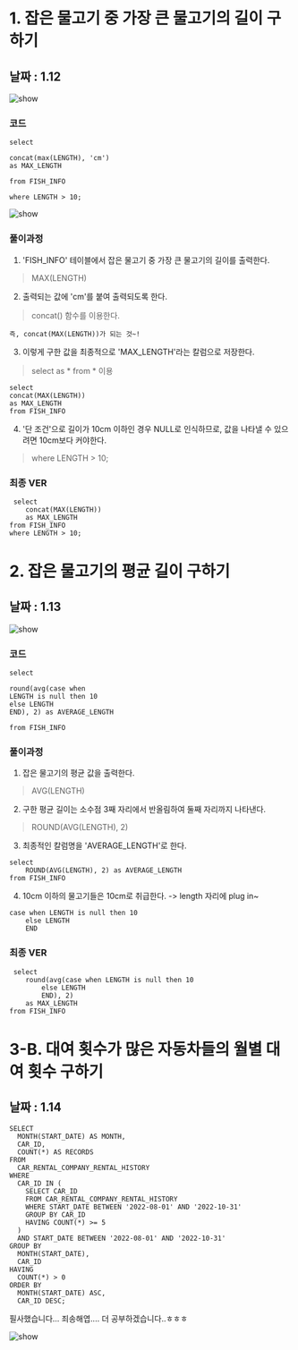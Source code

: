 # 1. 잡은 물고기 중 가장 큰 물고기의 길이 구하기
## 날짜 : 1.12
![show](../images/w1_1.png)

### 코드

```
select

concat(max(LENGTH), 'cm')
as MAX_LENGTH

from FISH_INFO

where LENGTH > 10;
```
![show](../images/w1_2.png)

### 풀이과정

1. 'FISH_INFO' 테이블에서 잡은 물고기 중 가장 큰 물고기의 길이를 출력한다.

> MAX(LENGTH)

2. 출력되는 값에 'cm'를 붙여 출력되도록 한다.

> concat() 함수를 이용한다.

    즉, concat(MAX(LENGTH))가 되는 것~!

3. 이렇게 구한 값을 최종적으로 'MAX_LENGTH'라는 칼럼으로 저장한다.

> select as * from * 이용

    select 
    concat(MAX(LENGTH)) 
    as MAX_LENGTH
    from FISH_INFO

4. '단 조건'으로 길이가 10cm 이하인 경우 NULL로 인식하므로, 값을 나타낼 수 있으려면 10cm보다 커야한다.

> where LENGTH > 10;

### 최종 VER
```
 select 
    concat(MAX(LENGTH)) 
    as MAX_LENGTH
from FISH_INFO
where LENGTH > 10;
```

# 2. 잡은 물고기의 평균 길이 구하기

## 날짜 : 1.13
![show](../images/w1_3.png)

### 코드

```
select

round(avg(case when 
LENGTH is null then 10 
else LENGTH
END), 2) as AVERAGE_LENGTH

from FISH_INFO
```
### 풀이과정

1. 잡은 물고기의 평균 값을 출력한다.

> AVG(LENGTH)

2. 구한 평균 길이는 소수점 3째 자리에서 반올림하여 둘째 자리까지 나타낸다.

> ROUND(AVG(LENGTH), 2)

3. 최종적인 칼럼명을 'AVERAGE_LENGTH'로 한다.

> 
    select 
        ROUND(AVG(LENGTH), 2) as AVERAGE_LENGTH
    from FISH_INFO

4. 10cm 이하의 물고기들은 10cm로 취급한다. -> length 자리에 plug in~

> 
    case when LENGTH is null then 10
        else LENGTH
        END

### 최종 VER
```
 select 
    round(avg(case when LENGTH is null then 10
        else LENGTH
        END), 2)
    as MAX_LENGTH
from FISH_INFO
```

# 3-B. 대여 횟수가 많은 자동차들의 월별 대여 횟수 구하기

## 날짜 : 1.14

```
SELECT
  MONTH(START_DATE) AS MONTH,
  CAR_ID,
  COUNT(*) AS RECORDS
FROM
  CAR_RENTAL_COMPANY_RENTAL_HISTORY
WHERE
  CAR_ID IN (
    SELECT CAR_ID
    FROM CAR_RENTAL_COMPANY_RENTAL_HISTORY
    WHERE START_DATE BETWEEN '2022-08-01' AND '2022-10-31'
    GROUP BY CAR_ID
    HAVING COUNT(*) >= 5
  )
  AND START_DATE BETWEEN '2022-08-01' AND '2022-10-31'
GROUP BY
  MONTH(START_DATE),
  CAR_ID
HAVING
  COUNT(*) > 0
ORDER BY
  MONTH(START_DATE) ASC,
  CAR_ID DESC;
  ```

  필사했습니다... 죄송해엽.... 더 공부하겠습니다..ㅎㅎㅎ

  ![show](../images/w1.png)